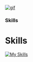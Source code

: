 [![gif](gif2.gif)](https://github.com/Prince-GH/Prince-GH/blob/main/index.html)
### Skills

<p align="left">

# Skills

[![My Skills](https://skillicons.dev/icons?i=c,cpp,java,php,,html,css,bootstrap,javascript,,md,,arduino,,react,vite,express,nodejs,mysql,mongodb,,github,git,,figma,,vscode)](https://skillicons.dev) 






